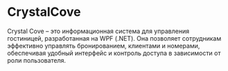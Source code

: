 # CrystalCove
Crystal Cove – это информационная система для управления гостиницей, разработанная на WPF (.NET). Она позволяет сотрудникам эффективно управлять бронированием, клиентами и номерами, обеспечивая удобный интерфейс и контроль доступа в зависимости от роли пользователя.
